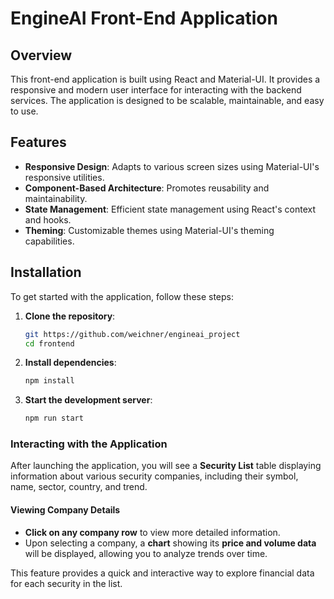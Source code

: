 # EngineAI Front-End Application

## Overview

This front-end application is built using React and Material-UI. It provides a responsive and modern user interface for interacting with the backend services. The application is designed to be scalable, maintainable, and easy to use.

## Features

- **Responsive Design**: Adapts to various screen sizes using Material-UI's responsive utilities.
- **Component-Based Architecture**: Promotes reusability and maintainability.
- **State Management**: Efficient state management using React's context and hooks.
- **Theming**: Customizable themes using Material-UI's theming capabilities.

## Installation

To get started with the application, follow these steps:

1. **Clone the repository**:

   ```bash
   git https://github.com/weichner/engineai_project
   cd frontend
   ```

2. **Install dependencies**:

   ```bash
   npm install
   ```

3. **Start the development server**:
   ```bash
   npm run start
   ```

### Interacting with the Application

After launching the application, you will see a **Security List** table displaying information about various security companies, including their symbol, name, sector, country, and trend.

#### Viewing Company Details

- **Click on any company row** to view more detailed information.
- Upon selecting a company, a **chart** showing its **price and volume data** will be displayed, allowing you to analyze trends over time.

This feature provides a quick and interactive way to explore financial data for each security in the list.

